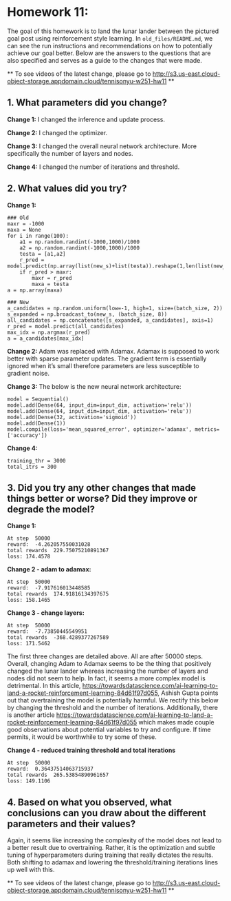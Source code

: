 # Homework 11:

The goal of this homework is to land the lunar lander between the pictured goal post using reinforcement style learning. In `old_files/README.md`, we can see the run instructions and recommendations on how to potentially achieve our goal better.  Below are the answers to the questions that are also specified and serves as a guide to the changes that were made.

** To see videos of the latest change, please go to http://s3.us-east.cloud-object-storage.appdomain.cloud/tennisonyu-w251-hw11 **

## 1. What parameters did you change?

**Change 1:**
I changed the inference and update process.

**Change 2:**
I changed the optimizer.

**Change 3:**
I changed the overall neural network architecture. More specifically the number of layers and nodes.

**Change 4:**
I changed the number of iterations and threshold.


## 2. What values did you try?

**Change 1:**

```
### Old
maxr = -1000
maxa = None
for i in range(100):
    a1 = np.random.randint(-1000,1000)/1000
    a2 = np.random.randint(-1000,1000)/1000
    testa = [a1,a2]
    r_pred = model.predict(np.array(list(new_s)+list(testa)).reshape(1,len(list(new_s)+list(testa))))
    if r_pred > maxr:
        maxr = r_pred
        maxa = testa
a = np.array(maxa)

### New
a_candidates = np.random.uniform(low=-1, high=1, size=(batch_size, 2))
s_expanded = np.broadcast_to(new_s, (batch_size, 8))
all_candidates = np.concatenate([s_expanded, a_candidates], axis=1)
r_pred = model.predict(all_candidates)
max_idx = np.argmax(r_pred)
a = a_candidates[max_idx]
```

**Change 2:**
Adam was replaced with Adamax. Adamax is supposed to work better with sparse parameter updates. The gradient term is essentially ignored when it’s small therefore parameters are less susceptible to gradient noise.

**Change 3:**
The below is the new neural network architecture:
```
model = Sequential()
model.add(Dense(64, input_dim=input_dim, activation='relu'))
model.add(Dense(64, input_dim=input_dim, activation='relu'))
model.add(Dense(32, activation='sigmoid'))
model.add(Dense(1))
model.compile(loss='mean_squared_error', optimizer='adamax', metrics=['accuracy'])
```

**Change 4:**
```
training_thr = 3000
total_itrs = 300
```

## 3. Did you try any other changes that made things better or worse? Did they improve or degrade the model?

**Change 1:**
```
At step  50000
reward:  -4.262057550031028
total rewards  229.75075210891367
loss: 174.4578
```

**Change 2 - adam to adamax:**
```
At step  50000
reward:  -7.917616013448585
total rewards  174.91816134397675
loss: 158.1465
```

**Change 3 - change layers:**
```
At step  50000
reward:  -7.73850445549951
total rewards  -368.4289377267589
loss: 171.5462
```

The first three changes are detailed above. All are after 50000 steps. Overall, changing Adam to Adamax seems to be the thing that positively changed the lunar lander whereas increasing the number of layers and nodes did not seem to help. In fact, it seems a more complex model is detrimental. In this article, https://towardsdatascience.com/ai-learning-to-land-a-rocket-reinforcement-learning-84d61f97d055, Ashish Gupta points out that overtraining the model is potentially harmful. We rectify this below by changing the threshold and the number of iterations. Additionally, there is another article https://towardsdatascience.com/ai-learning-to-land-a-rocket-reinforcement-learning-84d61f97d055 which makes made couple good observations about potential variables to try and configure. If time permits, it would be worthwhile to try some of these.

**Change 4 - reduced training threshold and total iterations**
```
At step  50000
reward:  0.36437514063715937
total rewards  265.53854890961657
loss: 149.1106
```

## 4. Based on what you observed, what conclusions can you draw about the different parameters and their values?

Again, it seems like increasing the complexity of the model does not lead to a better result due to overtraining. Rather, it is the optimization and subtle tuning of hyperparameters during training that really dictates the results. Both shifting to adamax and lowering the threshold/training iterations lines up well with this.

** To see videos of the latest change, please go to http://s3.us-east.cloud-object-storage.appdomain.cloud/tennisonyu-w251-hw11 **
